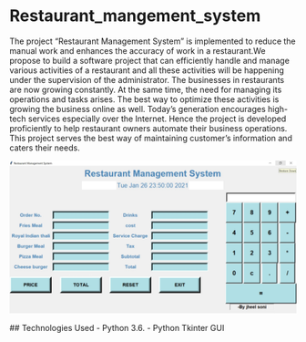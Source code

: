 # Restaurant_mangement_system
The project “Restaurant Management System” is implemented to reduce the manual work and enhances the accuracy of work in a restaurant.We propose to build a software project that can efficiently handle and manage various activities of a restaurant and all these activities will be happening under the supervision of the administrator. The businesses in restaurants are now growing constantly. At the same time, the need for managing its operations and tasks arises. The best way to optimize these activities is growing the business online as well. Today’s generation encourages high-tech services especially over the Internet. Hence the project is developed proficiently to help restaurant owners automate their business operations. This project serves the best way of maintaining customer’s information and caters their needs.
<p align="center">
<img src="/main/restaurantmanagement.jpg" width='1000'>
</p>
## Technologies Used
- Python 3.6.
- Python Tkinter GUI 
